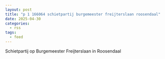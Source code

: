 ```yaml
---
layout: post
title: "p 1 166064 schietpartij burgemeester freijterslaan roosendaal"
date: 2025-04-30
categories: 
  - rss
tags: 
  - feed
---
```


Schietpartij op Burgemeester Freijterslaan in Roosendaal
